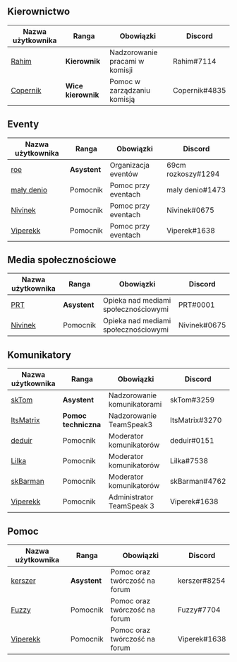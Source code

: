 
## Kierownictwo
| Nazwa użytkownika | Ranga | Obowiązki | Discord
|--|--|-----|---|
| [Rahim](https://mrucznik-rp.pl/user/954-leia/) | **Kierownik** | Nadzorowanie pracami w komisji | Rahim#7114
| [Copernik](https://mrucznik-rp.pl/user/3300-copernik/) | **Wice kierownik** | Pomoc w zarządzaniu komisją | Copernik#4835
## Eventy
| Nazwa użytkownika | Ranga | Obowiązki | Discord
|--|--|-----|---|
| [roe](https://mrucznik-rp.pl/user/16187-roe/) | **Asystent** | Organizacja eventów | 69cm rozkoszy#1294
| [mały denio](https://mrucznik-rp.pl/user/15951-ma%C5%82y-denio/) | Pomocnik | Pomoc przy eventach | maly denio#1473
| [Nivinek](https://mrucznik-rp.pl/user/13919-nivinek/) | Pomocnik  | Pomoc przy eventach | Nivinek#0675
| [Viperekk](https://mrucznik-rp.pl/user/13138-viperekk/) | Pomocnik | Pomoc przy eventach| Viperek#1638
## Media społecznościowe
| Nazwa użytkownika | Ranga | Obowiązki | Discord
|--|--|-----|---|
| [PRT](https://mrucznik-rp.pl/user/267-prt/) | **Asystent**  | Opieka nad mediami społecznościowymi | PRT#0001
| [Nivinek](https://mrucznik-rp.pl/user/13919-nivinek/) | Pomocnik  | Opieka nad mediami społecznościowymi | Nivinek#0675
## Komunikatory
| Nazwa użytkownika | Ranga | Obowiązki | Discord
|--|--|-----|---|
| [skTom](https://mrucznik-rp.pl/user/41-sktom/) | **Asystent** | Nadzorowanie komunikatorami | skTom#3259
| [ItsMatrix](https://mrucznik-rp.pl/user/63-itsmatrix/) | **Pomoc techniczna** | Nadzorowanie TeamSpeak3 | ItsMatrix#3270
| [deduir](https://mrucznik-rp.pl/user/5571-deduir/) | Pomocnik | Moderator komunikatorów | deduir#0151
| [Lilka](https://mrucznik-rp.pl/user/12121-lilka/) | Pomocnik | Moderator komunikatorów | Lilka#7538
| [skBarman](https://mrucznik-rp.pl/user/928-skbarman/) | Pomocnik | Moderator komunikatorów | skBarman#4762
| [Viperekk](https://mrucznik-rp.pl/user/13138-viperekk/) | Pomocnik | Administrator TeamSpeak 3 | Viperek#1638
## Pomoc
| Nazwa użytkownika | Ranga | Obowiązki | Discord
|--|--|-----|---|
| [kerszer](https://mrucznik-rp.pl/user/10714-kerszer/) | **Asystent** | Pomoc oraz twórczość na forum | kerszer#8254
| [Fuzzy](https://mrucznik-rp.pl/user/20112-fuzzy/) | Pomocnik | Pomoc oraz twórczość na forum | Fuzzy#7704
| [Viperekk](https://mrucznik-rp.pl/user/13138-viperekk/) | Pomocnik | Pomoc oraz twórczość na forum | Viperek#1638
